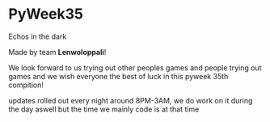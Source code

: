# PyWeek35
Echos in the dark

Made by team **Lenwoloppali**!

We look forward to us trying out other peoples games and people trying out games and we wish everyone the best of luck in this pyweek 35th compition!

updates rolled out every night around 8PM-3AM, we do work on it during the day aswell but the time we mainly code is at that time 
